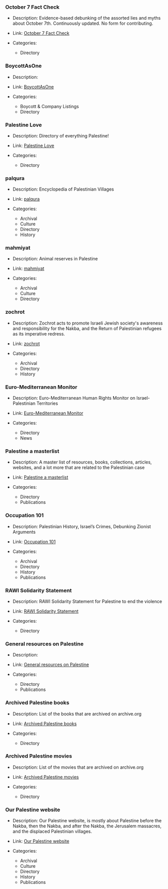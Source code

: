 ### October 7 Fact Check

- Description: Evidence-based debunking of the assorted lies and myths about October 7th. Continuously updated. No form for contributing.
- Link: [October 7 Fact Check](https://oct7factcheck.com/)
- Categories:
  
    - Directory
  

### BoycottAsOne

- Description:
- Link: [BoycottAsOne](https://sites.google.com/view/boycottasone/home)
- Categories:
  
    - Boycott & Company Listings
    - Directory
  

### Palestine Love

- Description: Directory of everything Palestine!
- Link: [Palestine Love](https://palestinelove.org)
- Categories:
  
    - Directory
  

### palqura

- Description: Encyclopedia of Palestinian Villages
- Link: [palqura](https://palqura.com/)
- Categories:
  
    - Archival
    - Culture
    - Directory
    - History
  

### mahmiyat

- Description: Animal reserves in Palestine
- Link: [mahmiyat](https://www.mahmiyat.ps)
- Categories:
  
    - Archival
    - Culture
    - Directory
  

### zochrot

- Description: Zochrot acts to promote Israeli Jewish society's awareness and responsibility for the Nakba, and the Return of Palestinian refugees as its imperative redress.
- Link: [zochrot](https://www.zochrot.org)
- Categories:
  
    - Archival
    - Directory
    - History
  

### Euro-Mediterranean Monitor

- Description: Euro-Mediterranean Human Rights Monitor on Israel-Palestinian Territories
- Link: [Euro-Mediterranean Monitor](https://euromedmonitor.org/ar/country/1/Israel-Palestinian-Territory)
- Categories:
  
    - Directory
    - News
  

### Palestine a masterlist

- Description: A master list of resources, books, collections, articles, websites, and a lot more that are related to the Palestinian case
- Link: [Palestine a masterlist](https://heystacks.com/doc/867/palestine-a-masterlist)
- Categories:
  
    - Directory
    - Publications
  

### Occupation 101

- Description: Palestinian History, Israel’s Crimes, Debunking Zionist Arguments
- Link: [Occupation 101](https://docs.google.com/document/u/2/d/1rw55meTlE2p2eh1nTHvvREGHUITJoW7GuuIkgRuJyck/mobilebasic)
- Categories:
  
    - Archival
    - Directory
    - History
    - Publications
  

### RAWI Solidarity Statement

- Description: RAWI Solidarity Statement for Palestine to end the violence
- Link: [RAWI Solidarity Statement](https://docs.google.com/document/d/1ES6NthIq4zq8xfekdIu3-e537UCJ7nqKY6Nk7O3LtTU/edit)
- Categories:
  
    - Directory
  

### General resources on Palestine

- Description:
- Link: [General resources on Palestine](https://docs.google.com/document/d/1-Ilc3Sj2aur0BemYCzuei75tl89yziZyJPVetGySKPI/edit?pli=1)
- Categories:
  
    - Directory
    - Publications
  

### Archived Palestine books

- Description: List of the books that are archived on archive.org
- Link: [Archived Palestine books](https://archive.org/details/books?query=palestine)
- Categories:
  
    - Directory
  

### Archived Palestine movies

- Description: List of the movies that are archived on archive.org
- Link: [Archived Palestine movies](https://archive.org/details/movies?query=palestine)
- Categories:
  
    - Directory
  

### Our Palestine website

- Description: Our Palestine website, is mostly about Palestine before the Nakba, then the Nakba, and after the Nakba, the Jerusalem massacres, and the displaced Palestinian villages.
- Link: [Our Palestine website](https://pal48.ps/en)
- Categories:
  
    - Archival
    - Culture
    - Directory
    - History
    - Publications
  
